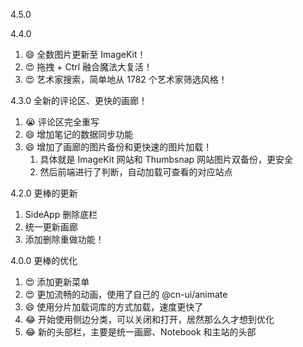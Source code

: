 4.5.0

4.4.0

1. 😄 全数图片更新至 ImageKit！
2. 😍 拖拽 + Ctrl 融合魔法大复活！
3. 😍 艺术家搜索，简单地从 1782 个艺术家筛选风格！

4.3.0 全新的评论区、更快的画廊！

1. 😭 评论区完全重写
2. 😄 增加笔记的数据同步功能
3. 😄 增加了画廊的图片备份和更快速的图片加载！
    1. 具体就是 ImageKit 网站和 Thumbsnap 网站图片双备份，更安全
    2. 然后前端进行了判断，自动加载可查看的对应站点

4.2.0 更棒的更新

1. SideApp 删除底栏
2. 统一更新画廊
3. 添加删除重做功能！

4.0.0 更棒的优化

1.  😍 添加更新菜单
2.  😍 更加流畅的动画，使用了自己的 @cn-ui/animate
3.  😄 使用分片加载词库的方式加载，速度更快了
4.  😂 开始使用侧边分类，可以关闭和打开，居然那么久才想到优化
5.  😂 新的头部栏，主要是统一画廊、Notebook 和主站的头部

